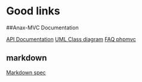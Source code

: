Good links
===========

##Anax-MVC Documentation

[API Documentation](http://dbwebb.se/phpmvc/Anax-MVC/docs/api/index.html)
[UML Class diagram](http://dbwebb.se/phpmvc/Anax-MVC/docs/api/graphs/class.html)
[FAQ phpmvc](http://dbwebb.se/forum/viewtopic.php?t=2240)

## markdown
[Markdown spec](https://daringfireball.net/projects/markdown/syntax)
